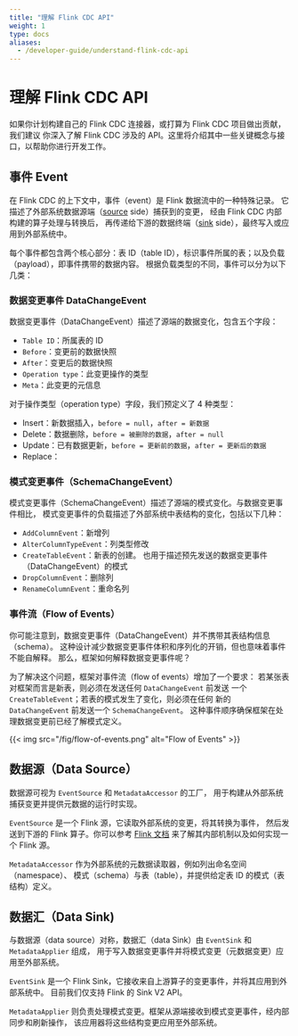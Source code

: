 ```yaml
---
title: "理解 Flink CDC API"
weight: 1
type: docs
aliases:
  - /developer-guide/understand-flink-cdc-api
---
```


<!--
Licensed to the Apache Software Foundation (ASF) under one
or more contributor license agreements.  See the NOTICE file
distributed with this work for additional information
regarding copyright ownership.  The ASF licenses this file
to you under the Apache License, Version 2.0 (the
"License"); you may not use this file except in compliance
with the License.  You may obtain a copy of the License at

  http://www.apache.org/licenses/LICENSE-2.0

Unless required by applicable law or agreed to in writing,
software distributed under the License is distributed on an
"AS IS" BASIS, WITHOUT WARRANTIES OR CONDITIONS OF ANY
KIND, either express or implied.  See the License for the
specific language governing permissions and limitations
under the License.
-->

# 理解 Flink CDC API

如果你计划构建自己的 Flink CDC 连接器，或打算为 Flink CDC 项目做出贡献，我们建议
你深入了解 Flink CDC 涉及的 API。这里将介绍其中一些关键概念与接口，以帮助你进行开发工作。

## 事件 Event

在 Flink CDC 的上下文中，事件（event）是 Flink 数据流中的一种特殊记录。
它描述了外部系统数据源端（[source](../core-concept/data-source.md) side）捕获到的变更，
经由 Flink CDC 内部构建的算子处理与转换后，
再传递给下游的数据终端（[sink](../core-concept/data-sink.md) side），最终写入或应用到外部系统中。

每个事件都包含两个核心部分：表 ID（table ID），标识事件所属的表；以及负载（payload），即事件携带的数据内容。
根据负载类型的不同，事件可以分为以下几类：

### 数据变更事件 DataChangeEvent

数据变更事件（DataChangeEvent）描述了源端的数据变化，包含五个字段：

- `Table ID`：所属表的 ID
- `Before`：变更前的数据快照
- `After`：变更后的数据快照
- `Operation type`：此变更操作的类型
- `Meta`：此变更的元信息

对于操作类型（operation type）字段，我们预定义了 4 种类型：

- Insert：新数据插入，`before = null`，`after = 新数据`
- Delete：数据删除，`before = 被删除的数据`，`after = null`
- Update：已有数据更新，`before = 更新前的数据`，`after = 更新后的数据`
- Replace：

### 模式变更事件（SchemaChangeEvent）

模式变更事件（SchemaChangeEvent）描述了源端的模式变化。与数据变更事件相比，
模式变更事件的负载描述了外部系统中表结构的变化，包括以下几种：

- `AddColumnEvent`：新增列
- `AlterColumnTypeEvent`：列类型修改
- `CreateTableEvent`：新表的创建。
  也用于描述预先发送的数据变更事件（DataChangeEvent）的模式
- `DropColumnEvent`：删除列
- `RenameColumnEvent`：重命名列

### 事件流（Flow of Events）

你可能注意到，数据变更事件（DataChangeEvent）并不携带其表结构信息（schema）。
这种设计减少数据变更事件体积和序列化的开销，但也意味着事件不能自解释。
那么，框架如何解释数据变更事件呢？

为了解决这个问题，框架对事件流（flow of events）增加了一个要求：
若某张表对框架而言是新表，则必须在发送任何 `DataChangeEvent` 前发送
一个 `CreateTableEvent`；若表的模式发生了变化，则必须在任何
新的 `DataChangeEvent` 前发送一个 `SchemaChangeEvent`。
这种事件顺序确保框架在处理数据变更前已经了解模式定义。

{{< img src="/fig/flow-of-events.png" alt="Flow of Events" >}}

## 数据源（Data Source）

数据源可视为 `EventSource` 和 `MetadataAccessor` 的工厂，
用于构建从外部系统捕获变更并提供元数据的运行时实现。

`EventSource` 是一个 Flink 源，它读取外部系统的变更，将其转换为事件，
然后发送到下游的 Flink 算子。你可以参考 [Flink 文档](https://nightlies.apache.org/flink/flink-docs-stable/docs/dev/datastream/sources/)
来了解其内部机制以及如何实现一个 Flink 源。

`MetadataAccessor` 作为外部系统的元数据读取器，例如列出命名空间（namespace）、
模式（schema）与表（table），并提供给定表 ID 的模式（表结构）定义。

## 数据汇（Data Sink)

与数据源（data source）对称，数据汇（data Sink）由 `EventSink` 和 `MetadataApplier` 组成，
用于写入数据变更事件并将模式变更（元数据变更）应用至外部系统。

`EventSink` 是一个 Flink Sink，它接收来自上游算子的变更事件，并将其应用到外部系统中。
目前我们仅支持 Flink 的 Sink V2 API。

`MetadataApplier` 则负责处理模式变更。框架从源端接收到模式变更事件，经内部同步和刷新操作，
该应用器将这些结构变更应用至外部系统。